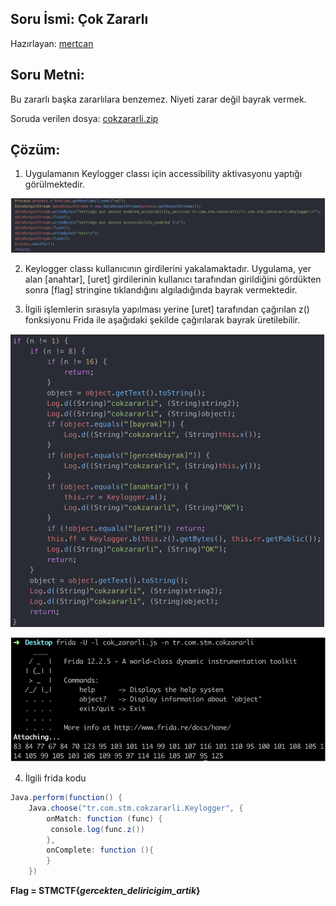 ## Soru İsmi: Çok Zararlı
Hazırlayan: [mertcan](https://twitter.com/mertcancoskuner)
## Soru Metni: 

Bu zararlı başka zararlılara benzemez. Niyeti zarar değil bayrak vermek.

Soruda verilen dosya: [cokzararli.zip](cokzararli.zip)

## Çözüm: 

1. Uygulamanın Keylogger classı için accessibility aktivasyonu yaptığı görülmektedir.

![Preview](s1.png)

2. Keylogger classı kullanıcının girdilerini yakalamaktadır. Uygulama, yer alan [anahtar], [uret] girdilerinin kullanıcı tarafından girildiğini gördükten sonra [flag] stringine tıklandığını algıladığında bayrak vermektedir.

3. İlgili işlemlerin sırasıyla yapılması yerine [uret] tarafından çağırılan z() fonksiyonu Frida ile aşağıdaki şekilde çağırılarak bayrak üretilebilir.

![Preview](s2.png)

![Preview](s3.png)

4. İlgili frida kodu

```java
Java.perform(function() {
    Java.choose("tr.com.stm.cokzararli.Keylogger", {
        onMatch: function (func) {
         console.log(func.z())
        },
        onComplete: function (){
        }
    })
```

**Flag  = STMCTF{_gercekten_deliricigim_artik_}**
